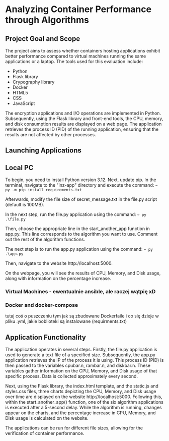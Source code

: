 # Analyzing Container Performance through Algorithms 
## Project Goal and Scope 

The project aims to assess whether containers hosting applications exhibit better performance compared to virtual machines running the same applications or a laptop. The tools used for this evaluation include:

* Python
* Flask library
* Crypography library
* Docker
* HTML5
* CSS
* JavaScript

The encryption applications and I/O operations are implemented in Python. Subsequently, using the Flask library and front-end tools, the CPU, memory, and disk consumption results are displayed on a web page. The application retrieves the process ID (PID) of the running application, ensuring that the results are not affected by other processes.

## Launching Applications 
## Local PC
To begin, you need to install Python version 3.12. Next, update pip. In the terminal, navigate to the "inz-app" directory and execute the command: 
`~ py -m pip install requirements.txt`

Afterwards, modify the file size of secret_message.txt in the file.py script (default is 100MB).

In the next step, run the file.py application using the command:
`~ py .\file.py`

Then, choose the appropriate line in the start_another_app function in app.py. This line corresponds to the algorithm you want to use. Comment out the rest of the algorithm functions.

The next step is to run the app.py application using the command: 
`~ py .\app.py`

Then, navigate to the website http://localhost:5000.

On the webpage, you will see the results of CPU, Memory, and Disk usage, along with information on the percentage increase.

### Virtual Machines - ewentualnie ansible, ale raczej wątpię xD

### Docker and docker-compose
tutaj coś o puszczeniu tym jak są zbudowane Dockerfaile i co się dzieje w pliku .yml, jakie boblioteki są instalowane (requirments.txt)

## Application Functionality
The application operates in several steps. Firstly, the file.py application is used to generate a text file of a specified size. Subsequently, the app.py application retrieves the IP of the process it is using. This process ID (PID) is then passed to the variables cpubar.n, rambar.n, and diskbar.n. These variables gather information on the CPU, Memory, and Disk usage of that specific process. Data is collected approximately every second.

Next, using the Flask library, the index.html template, and the static.js and styles.css files, three charts depicting the CPU, Memory, and Disk usage over time are displayed on the website http://localhost:5000. Following this, within the start_another_app() function, one of the six algorithm applications is executed after a 5-second delay. While the algorithm is running, changes appear on the charts, and the percentage increase in CPU, Memory, and Disk usage is calculated on the website.

The applications can be run for different file sizes, allowing for the verification of container performance.

